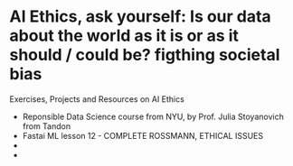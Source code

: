 # AI Ethics, ask yourself: Is our data about the world as it is or as it should / could be? figthing societal bias
Exercises, Projects and Resources on AI Ethics
- Reponsible Data Science course from NYU, by Prof. Julia Stoyanovich from Tandon
- Fastai ML lesson 12 - COMPLETE ROSSMANN, ETHICAL ISSUES
-
-
